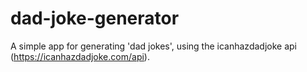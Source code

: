 # dad-joke-generator
A simple app for generating 'dad jokes', using the icanhazdadjoke api (https://icanhazdadjoke.com/api).
